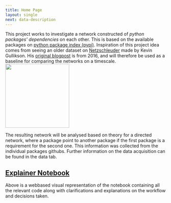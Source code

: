 ```yaml
---
title: Home Page
layout: single
next: data-description
---
```


This project works to investigate a network constructed of _python packages' dependencies_ on each other. This is based on the available packages on [python package index (pypi)](https://pypi.org/). Inspiration of this project idea comes from seeing an older dataset on [Netzschleuder](https://networks.skewed.de/net/python_dependency) made by Kevin Gullikson. His [original blogpost](https://kgullikson88.github.io/blog/pypi-analysis.html) is from 2016, and will therefore be used as a baseline for comparing the networks on a timescale.
<img src="/images/pypi.svg" width="200">

The resulting network will be analysed based on theory for a directed network, where a package point to another package if the first package is a requirement for the second one. This information was collected from the individual packages githubs. Further information on the data acquisition can be found in the data tab.

## [Explainer Notebook](explainer-notebook.html)
Above is a webbased visual representation of the notebook containing all the relevant code along with clarifications and explanations on the workflow and decisions taken.